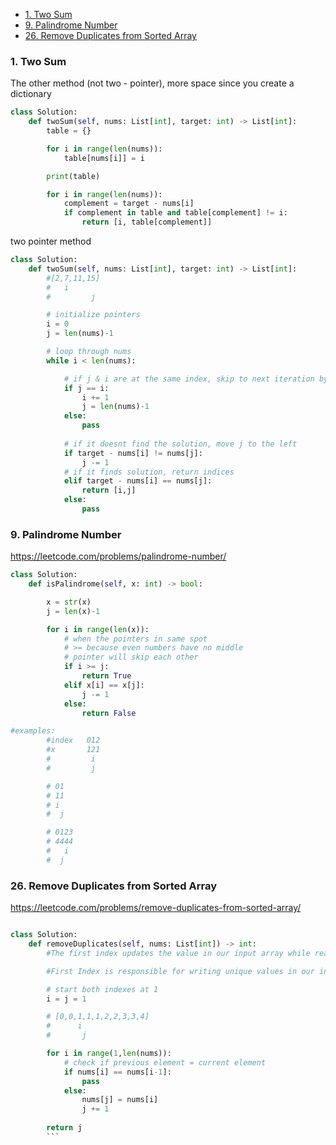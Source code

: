 - [1. Two Sum](#1-two-sum)
- [9. Palindrome Number](#9-palindrome-number)
- [26. Remove Duplicates from Sorted Array](#26-remove-duplicates-from-sorted-array)

### 1. Two Sum

The other method (not two - pointer), more space since you create a dictionary 
```python
class Solution:
    def twoSum(self, nums: List[int], target: int) -> List[int]:
        table = {}

        for i in range(len(nums)):
            table[nums[i]] = i

        print(table)

        for i in range(len(nums)):
            complement = target - nums[i]
            if complement in table and table[complement] != i:
                return [i, table[complement]]
```
two pointer method

```python
class Solution:
    def twoSum(self, nums: List[int], target: int) -> List[int]:
        #[2,7,11,15]
        #   i
        #         j 

        # initialize pointers
        i = 0
        j = len(nums)-1

        # loop through nums
        while i < len(nums): 

            # if j & i are at the same index, skip to next iteration by incrementing i and resetting j to last item
            if j == i:
                i += 1
                j = len(nums)-1
            else:
                pass
            
            # if it doesnt find the solution, move j to the left
            if target - nums[i] != nums[j]:
                j -= 1
            # if it finds solution, return indices
            elif target - nums[i] == nums[j]:
                return [i,j]
            else:
                pass

```

### 9. Palindrome Number
https://leetcode.com/problems/palindrome-number/

```python
class Solution:
    def isPalindrome(self, x: int) -> bool:

        x = str(x)
        j = len(x)-1

        for i in range(len(x)):
            # when the pointers in same spot 
            # >= because even numbers have no middle
            # pointer will skip each other
            if i >= j: 
                return True
            elif x[i] == x[j]:
                j -= 1
            else:
                return False

#examples:
        #index   012
        #x       121
        #         i
        #         j

        # 01
        # 11
        # i
        #  j

        # 0123
        # 4444
        #   i
        #  j
```

### 26. Remove Duplicates from Sorted Array
https://leetcode.com/problems/remove-duplicates-from-sorted-array/

```python

class Solution:
    def removeDuplicates(self, nums: List[int]) -> int:
        #The first index updates the value in our input array while reading the data from the second index

        #First Index is responsible for writing unique values in our input array, while Second Index will read the input array and pass all the distinct elements to First Index.

        # start both indexes at 1 
        i = j = 1

        # [0,0,1,1,1,2,2,3,3,4]
        #      i
        #       j

        for i in range(1,len(nums)):
            # check if previous element = current element
            if nums[i] == nums[i-1]:
                pass
            else:
                nums[j] = nums[i]
                j += 1
            
        return j
        ```